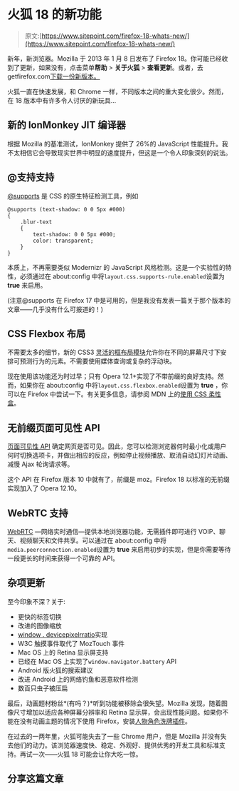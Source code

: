 # 火狐 18 的新功能

> 原文:[https://www.sitepoint.com/firefox-18-whats-new/](https://www.sitepoint.com/firefox-18-whats-new/)

新年，新浏览器。Mozilla 于 2013 年 1 月 8 日发布了 Firefox 18。你可能已经收到了更新，如果没有，点击菜单**帮助** > **关于火狐** > **查看更新**。或者，去 getfirefox.com[下载一份新版本。](http://getfirefox.com/)

火狐一直在快速发展，和 Chrome 一样，不同版本之间的重大变化很少。然而，在 18 版本中有许多令人讨厌的新玩具…

## 新的 IonMonkey JIT 编译器

根据 Mozilla 的基准测试，IonMonkey 提供了 26%的 JavaScript 性能提升。我不太相信它会导致现实世界中明显的速度提升，但这是一个令人印象深刻的说法。

## @支持支持

[@supports](https://www.sitepoint.com/supports-native-css-feature-detection/) 是 CSS 的原生特征检测工具，例如

```
@supports (text-shadow: 0 0 5px #000)
{
	.blur-text
	{
		text-shadow: 0 0 5px #000;
		color: transparent;
	}
} 
```

本质上，不再需要类似 Modernizr 的 JavaScript 风格检测。这是一个实验性的特性，必须通过在 about:config 中将`layout.css.supports-rule.enabled`设置为 **true** 来启用。

(注意@supports 在 Firefox 17 中是可用的，但是我没有发表一篇关于那个版本的文章——几乎没有什么可报道的！)

## CSS Flexbox 布局

不需要太多的细节，新的 CSS3 [灵活的框布局模块](http://dev.w3.org/csswg/css3-flexbox/)允许你在不同的屏幕尺寸下安排可预测行为的元素。不需要使用媒体查询或复杂的浮动块。

现在使用该功能还为时过早；只有 Opera 12.1+实现了不带前缀的良好支持。然而，如果你在 about:config 中将`layout.css.flexbox.enabled`设置为 **true** ，你可以在 Firefox 中尝试一下。有关更多信息，请参阅 MDN 上的[使用 CSS 柔性盒](https://developer.mozilla.org/en-US/docs/CSS/Using_CSS_flexible_boxes)。

## 无前缀页面可见性 API

[页面可见性 API](https://developer.mozilla.org/en-US/docs/DOM/Using_the_Page_Visibility_API) 确定网页是否可见。因此，您可以检测浏览器何时最小化或用户何时切换选项卡，并做出相应的反应，例如停止视频播放、取消自动幻灯片动画、减慢 Ajax 轮询请求等。

这个 API 在 Firefox 版本 10 中就有了，前缀是 moz。Firefox 18 以标准的无前缀实现加入了 Opera 12.10。

## WebRTC 支持

[WebRTC](http://www.webrtc.org/) —网络实时通信—提供本地浏览器功能，无需插件即可进行 VOIP、聊天、视频聊天和文件共享。可以通过在 about:config 中将`media.peerconnection.enabled`设置为 **true** 来启用初步的实现，但是你需要等待一段更长的时间来获得一个可靠的 API。

## 杂项更新

至今印象不深？关于:

*   更快的标签切换
*   改进的图像缩放
*   [window . devicepixelrratio](http://www.quirksmode.org/blog/archives/2012/06/devicepixelrati.html)实现
*   W3C 触摸事件取代了 MozTouch 事件
*   Mac OS 上的 Retina 显示屏支持
*   已经在 Mac OS 上实现了`window.navigator.battery` API
*   Android 版火狐的搜索建议
*   改进 Android 上的网络钓鱼和恶意软件检测
*   数百只虫子被压扁

最后，动画题材粉丝*(有吗？)*听到功能被移除会很失望。Mozilla 发现，随着图像尺寸增加以适应各种屏幕分辨率和 Retina 显示屏，会出现性能问题。如果你不能在没有动画主题的情况下使用 Firefox，安装[人物角色洗牌插件](https://addons.mozilla.org/en-US/firefox/addon/personas-shuffler/)。

在过去的一两年里，火狐可能失去了一些 Chrome 用户，但是 Mozilla 并没有失去他们的动力。该浏览器速度快、稳定、外观好、提供优秀的开发工具和标准支持。再试一次——火狐 18 可能会让你大吃一惊。

## 分享这篇文章